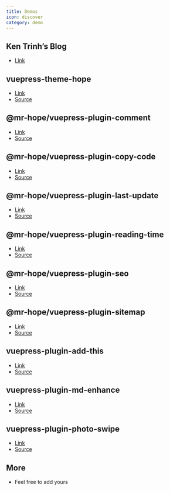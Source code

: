 ```yaml
---
title: Demos
icon: discover
category: demo
---
```


## Ken Trinh’s Blog

- [Link](https://mrhope.site)

## vuepress-theme-hope

- [Link][vuepress-theme-hope]
- [Source](https://github.com/mister-hope/vuepress-theme-hope/docs/theme)

## @mr-hope/vuepress-plugin-comment

- [Link][comment]
- [Source](https://github.com/mister-hope/vuepress-theme-hope/docs/comment)

## @mr-hope/vuepress-plugin-copy-code

- [Link][copy-code]
- [Source](https://github.com/mister-hope/vuepress-theme-hope/docs/copy-code)

## @mr-hope/vuepress-plugin-last-update

- [Link][last-update]
- [Source](https://github.com/mister-hope/vuepress-theme-hope/docs/last-update)

## @mr-hope/vuepress-plugin-reading-time

- [Link][reading-time]
- [Source](https://github.com/mister-hope/vuepress-theme-hope/docs/reading-time)

## @mr-hope/vuepress-plugin-seo

- [Link][seo]
- [Source](https://github.com/mister-hope/vuepress-theme-hope/docs/seo)

## @mr-hope/vuepress-plugin-sitemap

- [Link][sitemap]
- [Source](https://github.com/mister-hope/vuepress-theme-hope/docs/sitemap)

## vuepress-plugin-add-this

- [Link][add-this]
- [Source](https://github.com/mister-hope/vuepress-theme-hope/docs/add-this)

## vuepress-plugin-md-enhance

- [Link][md-enhance]
- [Source](https://github.com/mister-hope/vuepress-theme-hope/docs/md-enhance)

## vuepress-plugin-photo-swipe

- [Link][photo-swipe]
- [Source](https://github.com/mister-hope/vuepress-theme-hope/docs/photo-swipe)

## More

- Feel free to add yours

[vuepress-theme-hope]: https://vuepress-theme.mrhope.site
[add-this]: https://vuepress-add-this.mrhope.site
[comment]: https://vuepress-comment.mrhope.site
[copy-code]: https://vuepress-copy-code.mrhope.site
[last-update]: https://vuepress-last-update.mrhope.site
[md-enhance]: https://vuepress-md-enhance.mrhope.site
[photo-swipe]: https://vuepress-photo-swipe.mrhope.site
[reading-time]: https://vuepress-reading-time.mrhope.site
[seo]: https://vuepress-seo.mrhope.site
[sitemap]: https://vuepress-sitemap.mrhope.site
